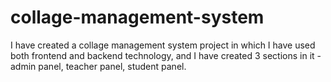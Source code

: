 # collage-management-system
I have created a collage management system project in which I have used both frontend and backend technology, and  I have created 3 sections in it -admin panel, teacher panel, student panel.
